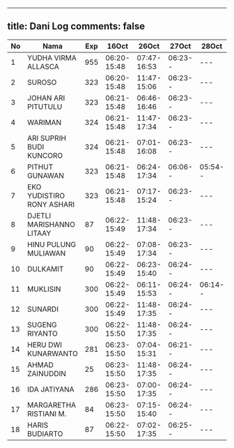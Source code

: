 
---
title: Dani Log
comments: false
---

| No | Nama | Exp | 16Oct | 26Oct | 27Oct | 28Oct |
|-----|-----|-----|-----|-----|-----|-----|
| 1 | YUDHA VIRMA ALLASCA  | 955 | 06:20-15:48 | 07:47-16:53 | 06:23-- | --- |
| 2 | SUROSO  | 323 | 06:20-15:48 | 11:47-15:06 | 06:23-- | --- |
| 3 | JOHAN ARI PITUTULU  | 323 | 06:21-15:48 | 06:46-16:46 | 06:23-- | --- |
| 4 | WARIMAN  | 324 | 06:21-15:48 | 11:47-17:34 | 06:23-- | --- |
| 5 | ARI SUPRIH BUDI KUNCORO  | 324 | 06:21-15:48 | 07:01-16:08 | 06:23-- | --- |
| 6 | PITHUT GUNAWAN  | 323 | 06:21-15:48 | 06:24-17:34 | 06:06-- | 05:54-- |
| 7 | EKO YUDISTIRO RONY ASHARI  | 323 | 06:21-15:48 | 07:17-15:24 | 06:23-- | --- |
| 8 | DJETLI MARISHANNO LITAAY  | 87 | 06:22-15:49 | 11:48-17:34 | 06:23-- | --- |
| 9 | HINU PULUNG MULIAWAN  | 90 | 06:22-15:49 | 07:08-17:34 | 06:23-- | --- |
| 10 | DULKAMIT  | 90 | 06:22-15:49 | 06:23-15:40 | 06:24-- | --- |
| 11 | MUKLISIN  | 300 | 06:22-15:49 | 06:11-15:53 | 06:24-- | 06:14-- |
| 12 | SUNARDI  | 300 | 06:22-15:49 | 11:48-17:35 | 06:24-- | --- |
| 13 | SUGENG RIYANTO  | 300 | 06:22-15:50 | 11:48-17:35 | 06:24-- | --- |
| 14 | HERU DWI KUNARWANTO  | 281 | 06:23-15:50 | 07:04-15:31 | 06:21-- | --- |
| 15 | AHMAD ZAINUDDIN  | 25 | 06:23-15:50 | 11:48-17:35 | 06:24-- | --- |
| 16 | IDA JATIYANA  | 286 | 06:23-15:50 | 07:00-17:35 | 06:24-- | --- |
| 17 | MARGARETHA RISTIANI M.  | 84 | 06:23-15:50 | 07:15-15:40 | 06:24-- | --- |
| 18 | HARIS BUDIARTO  | 87 | 06:22-15:50 | 07:02-17:35 | 06:25-- | --- |
